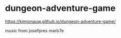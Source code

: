 # dungeon-adventure-game

https://kimjonauw.github.io/dungeon-adventure-game/

music from
josefpres
marb7e
